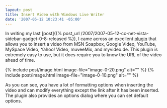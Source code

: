 ```yaml
---
layout: post
title: Insert Video with Windows Live Writer
date: '2007-05-12 10:23:41 -05:00'
---
```


In writing my last [post]({% post_url /2007/2007-05-12-cc-net-vista-sidebar-gadget-0-8-released %}), I came across an excellent [plugin](http://gallery.live.com/liveItemDetail.aspx?li=65584500-3bd3-404b-818a-2cdec6304892) that allows you to insert a video from MSN Soapbox, Google Video, YouTube, MySpace Video, Yahoo! Video, muveeMix, and myvideo.de. This plugin is extremely easy to use, but it does require you to know the URL of the video ahead of time.

{% include post/image.html image-file="image-0-20.png" alt="" %}
{% include post/image.html image-file="image-0-10.png" alt="" %}

As you can see, you have a lot of formatting options when inserting the video and can modify everything except the link after it has been inserted. The plugin also provides an options dialog where you can set default options.
